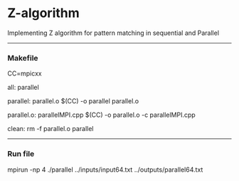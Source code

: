 # Z-algorithm
Implementing Z algorithm for pattern matching in sequential and Parallel

<hr/>


### Makefile
CC=mpicxx

all: parallel

parallel: parallel.o
	$(CC) -o parallel parallel.o

parallel.o: parallelMPI.cpp
	$(CC) -o parallel.o -c parallelMPI.cpp

clean:
	rm -f parallel.o parallel

<hr/>

### Run file
mpirun -np 4 ./parallel ../inputs/input64.txt ../outputs/parallel64.txt
